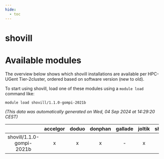 ```yaml
---
hide:
  - toc
---
```


shovill
=======

# Available modules


The overview below shows which shovill installations are available per HPC-UGent Tier-2cluster, ordered based on software version (new to old).

To start using shovill, load one of these modules using a `module load` command like:

```shell
module load shovill/1.1.0-gompi-2021b
```

*(This data was automatically generated on Wed, 04 Sep 2024 at 14:29:20 CEST)*  

| |accelgor|doduo|donphan|gallade|joltik|shinx|skitty|
| :---: | :---: | :---: | :---: | :---: | :---: | :---: | :---: |
|shovill/1.1.0-gompi-2021b|x|x|x|-|x|-|x|
